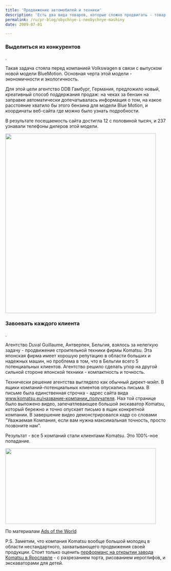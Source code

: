 ```yaml
---
title: 'Продвижение автомобилей и техники'
description: 'Есть два вида товаров, которые сложно продвигать - товар в высококонкурентной нише, и товар в низкоконкурентной нише. В первом случае трудно пробиться к клиентам и заставить выбрать именно свой товар, а не конкурентов. В овтором случае - клиентов просто очень мало и нужно тяжело бороться за каждого из них.'
permalink: /ru/pr-blog/obychnye-i-neobychnye-mashiny
date: 2009-07-01

---
```


<h3>Выделиться из конкурентов</h3>.

Такая задача стояла перед компанией Volkswagen в связи с выпуском новой модели BlueMotion. Основная черта этой модели - экономичности и экологичность.

Для этой цели агентство DDB Гамбург, Германия, предложило новый, креативный способ поддержания продаж: на чеках за бензин на заправке автоматически допечатывалась информация о том, на какое расстояние хватило бы этого бензина для модели Blue Motion, и координаты веб-сайта где можно было узнать подробности.

В результате посещаемость сайта достигла 12 с половиной тысяч, и 237 узнавали телефоны дилеров этой модели.

<img src="{{ site.assets }}/upload/vwbluemotionreceipt_0.jpg" alt="" class="post__img" width="470" height="560">

<h3>Завоевать каждого клиента</h3>.

Агентство Duval Guillaume, Антверпен, Бельгия, взялось за нелегкую задачу - продвижение строительной техники фирмы Komatsu. Эта японская фирма имеет хорошую репутацию в области больших и надежных машин, но проблема в том, что в Бельгии всего 5 потенциальных клиентов. Агентство решило сделать упор на другой сильной стороне японской техники - компактность и точность.

Технически решение агентства выглядело как обычный директ-мэйл. В ящики компаний-потенциальных клиентов опускались письма. В письме была единственная строчка - адрес сайта вида www.komatsu.eu/название-компании_получателя. Наэ той странице было выложено видео, запечатлевающее большой экскаватор Komatsu, который бережно и точно опускает письмо в ящик конкретной компании. В завершение видео демонстрировался кадр со словами "Уважаемая Компания, если вам нужна максимальная точность, просто позвоните нам".

Результат - все 5 компаний стали клиентами Komatsu. Это 100%-ное попадание.

<img src="{{ site.assets }}/upload/komatsu.jpg" alt="" class="post__img" width="470" height="236">

По материалам <a href="http://www.adsoftheworld.com">Ads of the World</a>

P.S. Заметим, что компания Komatsu вообще большой молодец в области нестандартного, захватывающего продвижения своей продукции. Стоит только оценить <a href="http://exkavator.ru/other/print.php?ID=7604">перформанс на открытии завода Komatsu в  Ярославле</a> - с разрезанием торта, рисованием иероглифов, и экскаваторами для детей.

